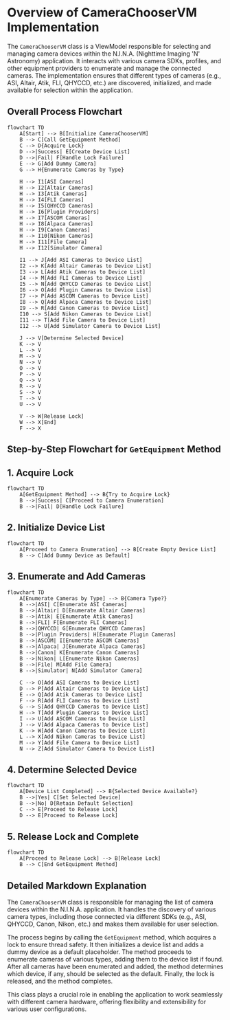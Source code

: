 # Overview of CameraChooserVM Implementation

The `CameraChooserVM` class is a ViewModel responsible for selecting and managing camera devices within the N.I.N.A. (Nighttime Imaging 'N' Astronomy) application. It interacts with various camera SDKs, profiles, and other equipment providers to enumerate and manage the connected cameras. The implementation ensures that different types of cameras (e.g., ASI, Altair, Atik, FLI, QHYCCD, etc.) are discovered, initialized, and made available for selection within the application.

## Overall Process Flowchart

```mermaid
flowchart TD
    A[Start] --> B[Initialize CameraChooserVM]
    B --> C[Call GetEquipment Method]
    C --> D{Acquire Lock}
    D -->|Success| E[Create Device List]
    D -->|Fail| F[Handle Lock Failure]
    E --> G[Add Dummy Camera]
    G --> H{Enumerate Cameras by Type}

    H --> I1[ASI Cameras]
    H --> I2[Altair Cameras]
    H --> I3[Atik Cameras]
    H --> I4[FLI Cameras]
    H --> I5[QHYCCD Cameras]
    H --> I6[Plugin Providers]
    H --> I7[ASCOM Cameras]
    H --> I8[Alpaca Cameras]
    H --> I9[Canon Cameras]
    H --> I10[Nikon Cameras]
    H --> I11[File Camera]
    H --> I12[Simulator Camera]

    I1 --> J[Add ASI Cameras to Device List]
    I2 --> K[Add Altair Cameras to Device List]
    I3 --> L[Add Atik Cameras to Device List]
    I4 --> M[Add FLI Cameras to Device List]
    I5 --> N[Add QHYCCD Cameras to Device List]
    I6 --> O[Add Plugin Cameras to Device List]
    I7 --> P[Add ASCOM Cameras to Device List]
    I8 --> Q[Add Alpaca Cameras to Device List]
    I9 --> R[Add Canon Cameras to Device List]
    I10 --> S[Add Nikon Cameras to Device List]
    I11 --> T[Add File Camera to Device List]
    I12 --> U[Add Simulator Camera to Device List]

    J --> V[Determine Selected Device]
    K --> V
    L --> V
    M --> V
    N --> V
    O --> V
    P --> V
    Q --> V
    R --> V
    S --> V
    T --> V
    U --> V

    V --> W[Release Lock]
    W --> X[End]
    F --> X
```

## Step-by-Step Flowchart for `GetEquipment` Method

## 1. Acquire Lock

```mermaid
flowchart TD
    A[GetEquipment Method] --> B{Try to Acquire Lock}
    B -->|Success| C[Proceed to Camera Enumeration]
    B -->|Fail| D[Handle Lock Failure]
```

## 2. Initialize Device List

```mermaid
flowchart TD
    A[Proceed to Camera Enumeration] --> B[Create Empty Device List]
    B --> C[Add Dummy Device as Default]
```

## 3. Enumerate and Add Cameras

```mermaid
flowchart TD
    A[Enumerate Cameras by Type] --> B{Camera Type?}
    B -->|ASI| C[Enumerate ASI Cameras]
    B -->|Altair| D[Enumerate Altair Cameras]
    B -->|Atik| E[Enumerate Atik Cameras]
    B -->|FLI| F[Enumerate FLI Cameras]
    B -->|QHYCCD| G[Enumerate QHYCCD Cameras]
    B -->|Plugin Providers| H[Enumerate Plugin Cameras]
    B -->|ASCOM| I[Enumerate ASCOM Cameras]
    B -->|Alpaca| J[Enumerate Alpaca Cameras]
    B -->|Canon| K[Enumerate Canon Cameras]
    B -->|Nikon| L[Enumerate Nikon Cameras]
    B -->|File| M[Add File Camera]
    B -->|Simulator| N[Add Simulator Camera]

    C --> O[Add ASI Cameras to Device List]
    D --> P[Add Altair Cameras to Device List]
    E --> Q[Add Atik Cameras to Device List]
    F --> R[Add FLI Cameras to Device List]
    G --> S[Add QHYCCD Cameras to Device List]
    H --> T[Add Plugin Cameras to Device List]
    I --> U[Add ASCOM Cameras to Device List]
    J --> V[Add Alpaca Cameras to Device List]
    K --> W[Add Canon Cameras to Device List]
    L --> X[Add Nikon Cameras to Device List]
    M --> Y[Add File Camera to Device List]
    N --> Z[Add Simulator Camera to Device List]
```

## 4. Determine Selected Device

```mermaid
flowchart TD
    A[Device List Completed] --> B{Selected Device Available?}
    B -->|Yes| C[Set Selected Device]
    B -->|No| D[Retain Default Selection]
    C --> E[Proceed to Release Lock]
    D --> E[Proceed to Release Lock]
```

## 5. Release Lock and Complete

```mermaid
flowchart TD
    A[Proceed to Release Lock] --> B[Release Lock]
    B --> C[End GetEquipment Method]
```

## Detailed Markdown Explanation

The `CameraChooserVM` class is responsible for managing the list of camera devices within the N.I.N.A. application. It handles the discovery of various camera types, including those connected via different SDKs (e.g., ASI, QHYCCD, Canon, Nikon, etc.) and makes them available for user selection.

The process begins by calling the `GetEquipment` method, which acquires a lock to ensure thread safety. It then initializes a device list and adds a dummy device as a default placeholder. The method proceeds to enumerate cameras of various types, adding them to the device list if found. After all cameras have been enumerated and added, the method determines which device, if any, should be selected as the default. Finally, the lock is released, and the method completes.

This class plays a crucial role in enabling the application to work seamlessly with different camera hardware, offering flexibility and extensibility for various user configurations.
